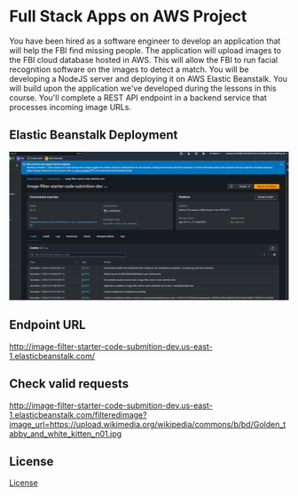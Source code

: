 # Full Stack Apps on AWS Project

You have been hired as a software engineer to develop an application that will help the FBI find missing people.  The application will upload images to the FBI cloud database hosted in AWS. This will allow the FBI to run facial recognition software on the images to detect a match. You will be developing a NodeJS server and deploying it on AWS Elastic Beanstalk. 
You will build upon the application we've developed during the lessons in this course. You'll complete a REST API endpoint in a backend service that processes incoming image URLs.

## Elastic Beanstalk Deployment

![Elastic Beanstalk Deployment](./deployment_screenshot/deploy_elastic_beanstalk.png)

## Endpoint URL

http://image-filter-starter-code-submition-dev.us-east-1.elasticbeanstalk.com/

## Check valid requests

http://image-filter-starter-code-submition-dev.us-east-1.elasticbeanstalk.com/filteredimage?image_url=https://upload.wikimedia.org/wikipedia/commons/b/bd/Golden_tabby_and_white_kitten_n01.jpg

## License

[License](LICENSE.txt)
